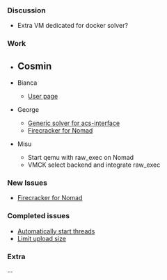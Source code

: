 ### Discussion ###
* Extra VM dedicated for docker solver?

### Work ###
* Cosmin
    --

* Bianca
    * [User page](https://github.com/vmck/acs-interface/issues/176)

* George
    * [Generic solver for acs-interface](https://github.com/vmck/acs-interface/issues/225)
    * [Firecracker for Nomad](https://github.com/vmck/acs-interface/issues/233)

* Misu
    * Start qemu with raw_exec on Nomad
    * VMCK select backend and integrate raw_exec

### New Issues ###
* [Firecracker for Nomad](https://github.com/vmck/acs-interface/issues/233)

### Completed issues ###
* [Automatically start threads](https://github.com/vmck/acs-interface/pull/229)
* [Limit upload size](https://github.com/vmck/acs-interface/issues/227)

### Extra ###
--

